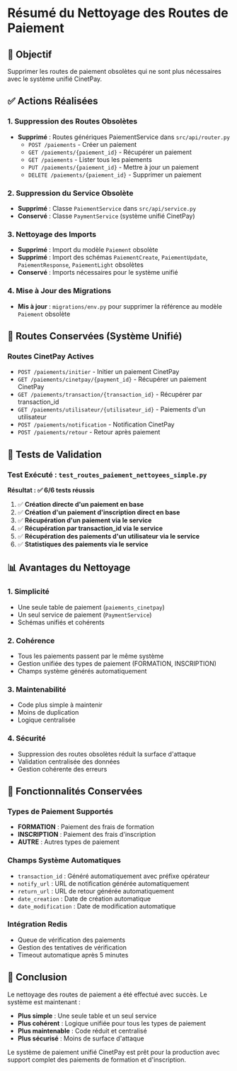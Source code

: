 # Résumé du Nettoyage des Routes de Paiement

## 🎯 Objectif
Supprimer les routes de paiement obsolètes qui ne sont plus nécessaires avec le système unifié CinetPay.

## ✅ Actions Réalisées

### 1. **Suppression des Routes Obsolètes**
- **Supprimé** : Routes génériques PaiementService dans `src/api/router.py`
  - `POST /paiements` - Créer un paiement
  - `GET /paiements/{paiement_id}` - Récupérer un paiement
  - `GET /paiements` - Lister tous les paiements
  - `PUT /paiements/{paiement_id}` - Mettre à jour un paiement
  - `DELETE /paiements/{paiement_id}` - Supprimer un paiement

### 2. **Suppression du Service Obsolète**
- **Supprimé** : Classe `PaiementService` dans `src/api/service.py`
- **Conservé** : Classe `PaymentService` (système unifié CinetPay)

### 3. **Nettoyage des Imports**
- **Supprimé** : Import du modèle `Paiement` obsolète
- **Supprimé** : Import des schémas `PaiementCreate`, `PaiementUpdate`, `PaiementResponse`, `PaiementLight` obsolètes
- **Conservé** : Imports nécessaires pour le système unifié

### 4. **Mise à Jour des Migrations**
- **Mis à jour** : `migrations/env.py` pour supprimer la référence au modèle `Paiement` obsolète

## 🚀 Routes Conservées (Système Unifié)

### Routes CinetPay Actives
- `POST /paiements/initier` - Initier un paiement CinetPay
- `GET /paiements/cinetpay/{payment_id}` - Récupérer un paiement CinetPay
- `GET /paiements/transaction/{transaction_id}` - Récupérer par transaction_id
- `GET /paiements/utilisateur/{utilisateur_id}` - Paiements d'un utilisateur
- `POST /paiements/notification` - Notification CinetPay
- `POST /paiements/retour` - Retour après paiement

## 🧪 Tests de Validation

### Test Exécuté : `test_routes_paiement_nettoyees_simple.py`
**Résultat : ✅ 6/6 tests réussis**

1. ✅ **Création directe d'un paiement en base**
2. ✅ **Création d'un paiement d'inscription direct en base**
3. ✅ **Récupération d'un paiement via le service**
4. ✅ **Récupération par transaction_id via le service**
5. ✅ **Récupération des paiements d'un utilisateur via le service**
6. ✅ **Statistiques des paiements via le service**

## 📊 Avantages du Nettoyage

### 1. **Simplicité**
- Une seule table de paiement (`paiements_cinetpay`)
- Un seul service de paiement (`PaymentService`)
- Schémas unifiés et cohérents

### 2. **Cohérence**
- Tous les paiements passent par le même système
- Gestion unifiée des types de paiement (FORMATION, INSCRIPTION)
- Champs système générés automatiquement

### 3. **Maintenabilité**
- Code plus simple à maintenir
- Moins de duplication
- Logique centralisée

### 4. **Sécurité**
- Suppression des routes obsolètes réduit la surface d'attaque
- Validation centralisée des données
- Gestion cohérente des erreurs

## 🔧 Fonctionnalités Conservées

### Types de Paiement Supportés
- **FORMATION** : Paiement des frais de formation
- **INSCRIPTION** : Paiement des frais d'inscription
- **AUTRE** : Autres types de paiement

### Champs Système Automatiques
- `transaction_id` : Généré automatiquement avec préfixe opérateur
- `notify_url` : URL de notification générée automatiquement
- `return_url` : URL de retour générée automatiquement
- `date_creation` : Date de création automatique
- `date_modification` : Date de modification automatique

### Intégration Redis
- Queue de vérification des paiements
- Gestion des tentatives de vérification
- Timeout automatique après 5 minutes

## 🎉 Conclusion

Le nettoyage des routes de paiement a été effectué avec succès. Le système est maintenant :
- **Plus simple** : Une seule table et un seul service
- **Plus cohérent** : Logique unifiée pour tous les types de paiement
- **Plus maintenable** : Code réduit et centralisé
- **Plus sécurisé** : Moins de surface d'attaque

Le système de paiement unifié CinetPay est prêt pour la production avec support complet des paiements de formation et d'inscription.
